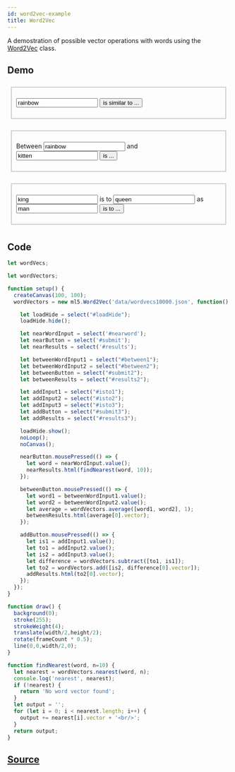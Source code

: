 ```yaml
---
id: word2vec-example
title: Word2Vec
---
```


A demostration of possible vector operations with words using the [Word2Vec](api-Word2vec.md) class.

## Demo

<div class="example">
  <style>
    .row {
      margin-top: 10px;
      padding: 20px;
      outline: 2px solid #ccc;
      outline-offset: -10px;
      -moz-outline-radius: 10px;
      -webkit-outline-radius: 10px;
    }
  </style>
  <div id="loadHide">
    <div class="row">
      <p>
        <input type="text" value="rainbow" id="nearword"></input>
        <button id="submit" class="btn btn-primary">is similar to ...</button>
      </p>
      <p id="results"></p>
    </div>
    <div class="row">
      <p>
        Between
        <input type="text" value="rainbow" id="between1"></input> and
        <input type="text" value="kitten" id="between2"></input>
        <button id="submit2" class="btn btn-primary">is ...</button>
      </p>
      <p id="results2"></p>
    </div>
    <div class="row">
      <p>
        <input type="text" value="king" id="isto1"></input> is to
        <input type="text" value="queen" id="isto2"></input> as
        <input type="text" value="man" id="isto3"></input>
        <button id="submit3" class="btn btn-primary">is to ...</button>
      </p>
      <p id="results3"></p>
    </div>
  </div>

  <script src="assets/scripts/example-word2vec.js"></script>
</div>

## Code

```javascript
let wordVecs;

let wordVectors;

function setup() {
  createCanvas(100, 100);
  wordVectors = new ml5.Word2Vec('data/wordvecs10000.json', function() {

    let loadHide = select("#loadHide");
    loadHide.hide();

    let nearWordInput = select('#nearword');
    let nearButton = select('#submit');
    let nearResults = select('#results');

    let betweenWordInput1 = select("#between1");
    let betweenWordInput2 = select("#between2");
    let betweenButton = select("#submit2");
    let betweenResults = select("#results2");

    let addInput1 = select("#isto1");
    let addInput2 = select("#isto2");
    let addInput3 = select("#isto3");
    let addButton = select("#submit3");
    let addResults = select("#results3");

    loadHide.show();
    noLoop();
    noCanvas();

    nearButton.mousePressed(() => {
      let word = nearWordInput.value();
      nearResults.html(findNearest(word, 10));
    });

    betweenButton.mousePressed(() => {
      let word1 = betweenWordInput1.value();
      let word2 = betweenWordInput2.value();
      let average = wordVectors.average([word1, word2], 1);
      betweenResults.html(average[0].vector);
    });

    addButton.mousePressed(() => {
      let is1 = addInput1.value();
      let to1 = addInput2.value();
      let is2 = addInput3.value();
      let difference = wordVectors.subtract([to1, is1]);
      let to2 = wordVectors.add([is2, difference[0].vector]);
      addResults.html(to2[0].vector);
    });
  });
}

function draw() {
  background(0);
  stroke(255);
  strokeWeight(4);
  translate(width/2,height/2);
  rotate(frameCount * 0.5);
  line(0,0,width/2,0);
}

function findNearest(word, n=10) {
  let nearest = wordVectors.nearest(word, n);
  console.log('nearest', nearest);
  if (!nearest) {
    return 'No word vector found';
  }
  let output = '';
  for (let i = 0; i < nearest.length; i++) {
    output += nearest[i].vector + '<br/>';
  }
  return output;
}

```

## [Source](https://github.com/ITPNYU/ml5/tree/master/examples/word2vec)
